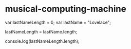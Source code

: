 # musical-computing-machine

var lastNameLength = 0;
var lastName = "Lovelace";

lastNameLength = lastName.length;

console.log(lastNameLength.length);


